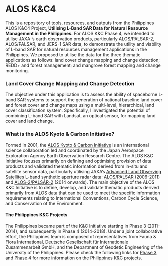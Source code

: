 # ALOS K&C4
This is a repository of tools, resources, and outputs from the Philippines ALOS K&C4 Project, **Utilising L-Band SAR Data for Natural Resource Management in the Philippines.** For ALOS K&C Phase 4, we intended to utilise JAXA ’s earth observation products, particularly ALOS/PALSAR-2, ALOS/PALSAR, and JERS-1 SAR data, to demonstrate the utility and viability of L-band SAR for natural resources management applications in the Philippines. We proposed to utilise the data for the three thematic applications as follows: land cover change mapping and change detection; REDD+ and forest management; and mangrove forest mapping and change monitoring.

### Land Cover Change Mapping and Change Detection
The objective under this application is to assess the ability of spaceborne L-band SAR systems to support the generation of national baseline land cover and forest cover and change maps using a multi-level, hierarchical, land cover classification system. Specifically, I investigated the potential of combining L-band SAR with Landsat, an optical sensor, for mapping land cover and land change. 

### What is the ALOS Kyoto & Carbon Initiative?
Formed in 2001, the [ALOS Kyoto & Carbon Initiative](http://www.eorc.jaxa.jp/ALOS/en/kyoto/kyoto_index.htm) is an international science collaboration led and coordinated by the Japan Aerospace Exploration Agency Earth Observation Research Centre. The ALOS K&C Initiative focuses primarily on defining and optimising provision of data products and validated thematic information derived from in-situ and satellite sensor data, particularly utilising JAXA’s [Advanced Land Observing Satellites](http://www.eorc.jaxa.jp/ALOS/en/about/about_index.htm) L-band synthetic aperture radar data: [ALOS/PALSAR](http://www.eorc.jaxa.jp/ALOS/en/about/palsar.htm) (2006-2011) and [ALOS-2/PALSAR-2](http://www.eorc.jaxa.jp/ALOS-2/en/about/palsar2.htm) (2014 onwards). The main objective of the ALOS K&C Initiative is to define, develop, and validate thematic products derived primarily from ALOS data that can be used to meet the specific information requirements relating to International Conventions, Carbon Cycle Science, and Conservation of the Environment.

#### The Philippines K&C Projects
The Philippines became part of the K&C Initiative starting in Phase 3 (2011-2014), and subsequently in Phase 4 (2014-2018). Under a joint collaborative effort, the Philippines team is composed of representatives from Fauna & Flora International, Deutsche Gesellschaft für Internationale Zusammenarbeit GmbH, and the Department of Geodetic Engineering of the University of the Philippines. Please check the following links for [Phase 3](https://14n121e.wordpress.com/projects/kc-phase-3-2011-2014/) and [Phase 4](https://14n121e.wordpress.com/projects/kc-phase-4-2014-2018/) for more information on the Philippines K&C projects.